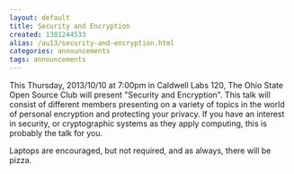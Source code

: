 ```yaml
---
layout: default
title: Security and Encryption
created: 1381244533
alias: /au13/security-and-encryption.html
categories: announcements
tags: announcements
---
```

This Thursday, 2013/10/10 at 7:00pm in Caldwell Labs 120, The Ohio State Open Source Club will present "Security and Encryption". This talk will consist of different members presenting on a variety of topics in the world of personal encryption and protecting your privacy. If you have an interest in security, or cryptographic systems as they apply computing, this is probably the talk for you.

Laptops are encouraged, but not required, and as always, there will be pizza.
